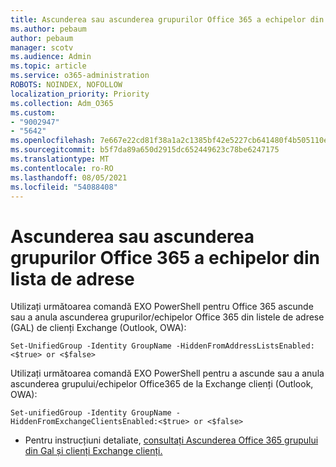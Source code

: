 ```yaml
---
title: Ascunderea sau ascunderea grupurilor Office 365 a echipelor din lista de adrese
ms.author: pebaum
author: pebaum
manager: scotv
ms.audience: Admin
ms.topic: article
ms.service: o365-administration
ROBOTS: NOINDEX, NOFOLLOW
localization_priority: Priority
ms.collection: Adm_O365
ms.custom:
- "9002947"
- "5642"
ms.openlocfilehash: 7e667e22cd81f38a1a2c1385bf42e5227cb641480f4b505110ee7349a13f13a1
ms.sourcegitcommit: b5f7da89a650d2915dc652449623c78be6247175
ms.translationtype: MT
ms.contentlocale: ro-RO
ms.lasthandoff: 08/05/2021
ms.locfileid: "54088408"
---
```

# <a name="hide-or-un-hide-office-365-groups-or-teams-from-address-list"></a>Ascunderea sau ascunderea grupurilor Office 365 a echipelor din lista de adrese

Utilizați următoarea comandă EXO PowerShell pentru Office 365 ascunde sau a anula ascunderea grupurilor/echipelor Office 365 din listele de adrese (GAL) de clienți Exchange (Outlook, OWA):

`
    Set-UnifiedGroup -Identity GroupName -HiddenFromAddressListsEnabled:<$true> or <$false>
`

Utilizați următoarea comandă EXO PowerShell pentru a ascunde sau a anula ascunderea grupului/echipelor Office365 de la Exchange clienți (Outlook, OWA):

`
    Set-unifiedGroup -Identity GroupName -HiddenFromExchangeClientsEnabled:<$true> or <$false>
`

- Pentru instrucțiuni detaliate, [consultați Ascunderea Office 365 grupului din Gal și clienți Exchange clienți.](https://docs.microsoft.com/schooldatasync/hide-office-365-groups-from-the-gal)
